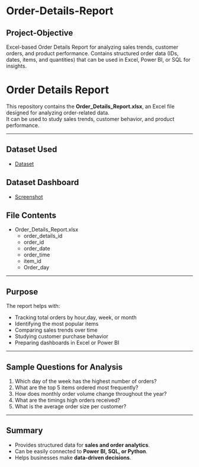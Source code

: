# Order-Details-Report
## Project-Objective
Excel-based Order Details Report for analyzing sales trends, customer orders, and product performance. Contains structured order data (IDs, dates, items, and quantities) that can be used in Excel, Power BI, or SQL for insights.

# Order Details Report

This repository contains the **Order_Details_Report.xlsx**, an Excel file designed for analyzing order-related data.  
It can be used to study sales trends, customer behavior, and product performance.

---

## Dataset Used
- <a href = "https://github.com/bsyamini/Order-Details-Report/blob/main/Order_Details_Report.xlsx "> Dataset </a>
## Dataset Dashboard
- <a href = "https://github.com/bsyamini/Order-Details-Report/blob/main/Screenshot%20(69).png"> Screenshot</a>

## File Contents
- Order_Details_Report.xlsx
  - order_details_id 
  - order_id
  - order_date
  - order_time
  - item_id
  - Order_day


---

## Purpose
The report helps with:
- Tracking total orders by hour,day, week, or month
- Identifying the most popular items
- Comparing sales trends over time
- Studying customer purchase behavior
- Preparing dashboards in Excel or Power BI

---

## Sample Questions for Analysis
1. Which day of the week has the highest number of orders?
2. What are the top 5 items ordered most frequently?
3. How does monthly order volume change throughout the year?
4. What are the timings high orders received?
5. What is the average order size per customer?

---

## Summary
- Provides structured data for **sales and order analytics**.  
- Can be easily connected to **Power BI, SQL, or Python**.  
- Helps businesses make **data-driven decisions**.  

